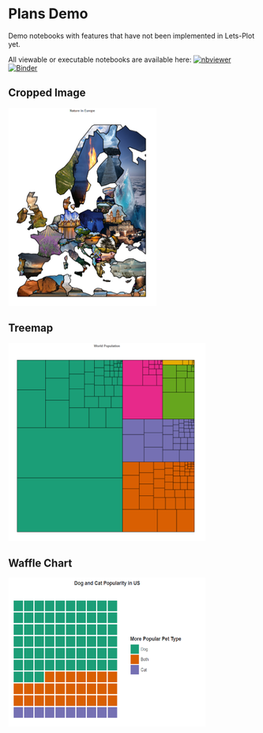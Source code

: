 ﻿# Plans Demo

Demo notebooks with features that have not been implemented in Lets-Plot yet.

All viewable or executable notebooks are available here:
[![nbviewer](https://raw.githubusercontent.com/jupyter/design/master/logos/Badges/nbviewer_badge.svg)](https://nbviewer.jupyter.org/github/HIL-HK/lets-plot-examples/blob/dev/plans/)
[![Binder](https://mybinder.org/badge_logo.svg)](https://mybinder.org/v2/gh/HIL-HK/lets-plot-examples/dev?filepath=plans)

## Cropped Image

<a href="geom_crop.ipynb" target="_blank">
  <img src="preview/geom_crop.png" alt="Nature in Europe" width="300" height="400">
</a>

## Treemap

<a href="geom_treemap.ipynb" target="_blank"> 
  <img src="preview/geom_treemap.png" alt="World Population" width="400" height="400">
</a>

## Waffle Chart

<a href="geom_waffle.ipynb" target="_blank"> 
  <img src="preview/geom_waffle.png" alt="Waffle Chart" width="400" height="300">
</a>